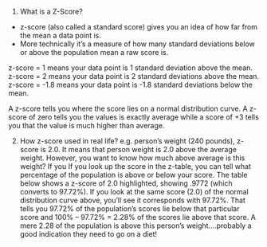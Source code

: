 1. What is a Z-Score?

- z-score (also called a standard score) gives you an idea of how far from the mean a data point is. 
- More technically it’s a measure of how many standard deviations below or above the population mean a raw score is.

z-score = 1 means your data point is 1 standard deviation above the mean.
z-score = 2 means your data point is 2 standard deviations above the mean.
z-score = -1.8 means your data point is -1.8 standard deviations below the mean.

A z-score tells you where the score lies on a normal distribution curve. A z-score of zero tells you the values is exactly average while a score of +3 tells you that the value is much higher than average.

2. How z-score used in real life?
e.g. person’s weight (240 pounds), z-score is 2.0. 
It means that person weight is 2.0 above the average weight. However, you want to know how much above average is this weight?
If you If you look up the score in the z-table, you can tell what percentage of the population is above or below your score. The table below shows a z-score of 2.0 highlighted, showing .9772 (which converts to 97.72%). If you look at the same score (2.0) of the normal distribution curve above, you’ll see it corresponds with 97.72%.
That tells you 97.72% of the population’s scores lie below that particular score and 100% – 97.72% = 2.28% of the scores lie above that score. A mere 2.28 of the population is above this person’s weight….probably a good indication they need to go on a diet!
